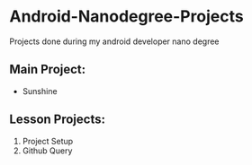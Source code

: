 # Android-Nanodegree-Projects
Projects done during my android developer nano degree

## Main Project:
  * Sunshine

## Lesson Projects:
  1. Project Setup
  2. Github Query
